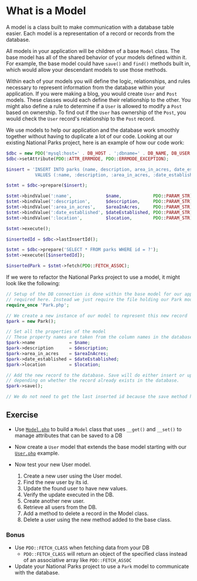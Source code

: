# What is a Model

A model is a class built to make communication with a database table easier. Each model is a representation of a record or records from the database.

All models in your application will be children of a base `Model` class. The base model has all of the shared behavior of your models defined within it. For example, the base model could have `save()` and `find()` methods built in, which would allow your descendant models to use those methods.

Within each of your models you will define the logic, relationships, and rules necessary to represent information from the database within your application. If you were making a blog, you would create `User` and `Post` models. These classes would each define their relationship to the other. You might also define a rule to determine if a `User` is allowed to modify a `Post` based on ownership. To find out if the `User` has ownership of the `Post`, you would check the `User` record's relationship to the `Post` record.

We use models to help our application and the database work smoothly together without having to duplicate a lot of our code. Looking at our existing National Parks project, here is an example of how our code work:

~~~php
$dbc = new PDO('mysql:host=' . DB_HOST . ';dbname=' . DB_NAME, DB_USER, DB_PASS);
$dbc->setAttribute(PDO::ATTR_ERRMODE, PDO::ERRMODE_EXCEPTION);

$insert = 'INSERT INTO parks (name, description, area_in_acres, date_established, location)
           VALUES (:name, :description, :area_in_acres, :date_established, :location)';

$stmt = $dbc->prepare($insert);

$stmt->bindValue(':name',             $name,            PDO::PARAM_STR);
$stmt->bindValue(':description',      $description,     PDO::PARAM_STR);
$stmt->bindValue(':area_in_acres',    $areaInAcres,     PDO::PARAM_STR);
$stmt->bindValue(':date_established', $dateEstablished, PDO::PARAM_STR);
$stmt->bindValue(':location',         $location,        PDO::PARAM_STR);

$stmt->execute();

$insertedId = $dbc->lastInsertId();

$stmt = $dbc->prepare('SELECT * FROM parks WHERE id = ?');
$stmt->execute([$insertedId]);

$insertedPark = $stmt->fetch(PDO::FETCH_ASSOC);
~~~

If we were to refactor the National Parks project to use a model, it might look like the following:

~~~php
// Setup of the DB connection is done within the base model for our application and not
// required here. Instead we just require the file holding our Park model
require_once 'Park.php';

// We create a new instance of our model to represent this new record
$park = new Park();

// Set all the properties of the model
// These property names are taken from the column names in the database
$park->name             = $name;
$park->description      = $description;
$park->area_in_acres    = $areaInAcres;
$park->date_established = $dateEstablished;
$park->location         = $location;

// Add the new record to the database. Save will do either insert or update
// depending on whether the record already exists in the database.
$park->save();

// We do not need to get the last inserted id because the save method handles that for us
~~~

## Exercise

* Use [`Model.php`](../../examples/php/Model.php) to build a `Model` class that uses `__get()` and `__set()` to manage attributes that can be saved to a DB

* Now create a `User` model that extends the base model starting with our [`User.php`](../../examples/php/User.php) example.

* Now test your new User model.
    1. Create a new user using the User model.
    1. Find the new user by its id.
    1. Update the found user to have new values.
    1. Verify the update executed in the DB.
    1. Create another new user.
    1. Retrieve all users from the DB.
    1. Add a method to delete a record in the Model class.
    1. Delete a user using the new method added to the base class.

### Bonus

* Use `PDO::FETCH_CLASS` when fetching data from your DB
    - `PDO::FETCH_CLASS` will return an object of the specified class instead of an associative array like `PDO::FETCH_ASSOC`
* Update your National Parks project to use a `Park` model to communicate with the database.
